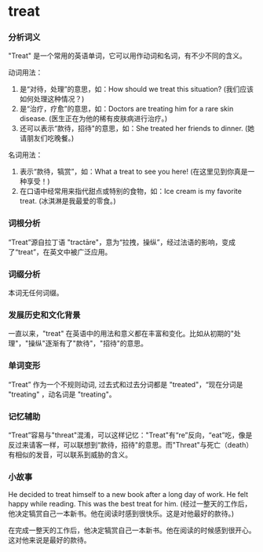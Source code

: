 # treat

### 分析词义

  

"Treat" 是一个常用的英语单词，它可以用作动词和名词，有不少不同的含义。

  

动词用法：

  

1.  是“对待，处理”的意思，如：How should we treat this situation? (我们应该如何处理这种情况？)
2.  是“治疗，疗愈”的意思，如：Doctors are treating him for a rare skin disease. (医生正在为他的稀有皮肤病进行治疗。)
3.  还可以表示“款待，招待"的意思，如：She treated her friends to dinner. (她请朋友们吃晚餐。)

  

名词用法：

  

1.  表示“款待，犒赏”，如：What a treat to see you here! (在这里见到你真是一种享受！)
2.  在口语中经常用来指代甜点或特别的食物，如：Ice cream is my favorite treat. (冰淇淋是我最爱的零食。)

  

### 词根分析

  

“Treat”源自拉丁语 "tractāre"，意为“拉拽，操纵”，经过法语的影响，变成了“treat”，在英文中被广泛应用。

  

### 词缀分析

  

本词无任何词缀。

  

### 发展历史和文化背景

  

一直以来，"treat" 在英语中的用法和意义都在丰富和变化。比如从初期的"处理"，"操纵"逐渐有了"款待"，"招待"的意思。

  

### 单词变形

  

“Treat” 作为一个不规则动词, 过去式和过去分词都是 "treated"，“现在分词是 "treating" ，动名词是 "treating"。

  

### 记忆辅助

  

“Treat”容易与"threat"混淆，可以这样记忆："Treat"有“re”反向，“eat”吃，像是反过来请客一样，可以联想到“款待，招待"的意思。而"Threat"与死亡（death）有相似的发音，可以联系到威胁的含义。

  

### 小故事

  

He decided to treat himself to a new book after a long day of work. He felt happy while reading. This was the best treat for him. (经过一整天的工作后，他决定犒赏自己一本新书。他在阅读时感到很快乐。这是对他最好的款待。)

  

在完成一整天的工作后，他决定犒赏自己一本新书。他在阅读的时候感到很开心。这对他来说是最好的款待。
